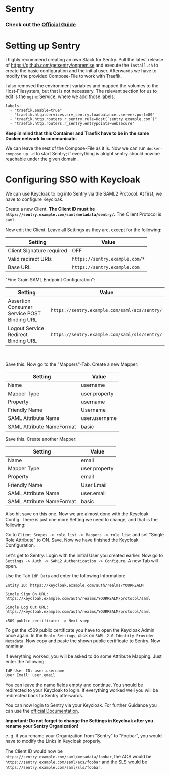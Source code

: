 # Sentry

### Check out the [Official Guide](https://develop.sentry.dev/self-hosted/)

Setting up Sentry
=================

I highly recommend creating an own Stack for Sentry. Pull the latest release of https://github.com/getsentry/onpremise
and execute the `install.sh` to create the basic configuration and the initial user. Afterwards we have to modify the provided
Compose-File to work with Traefik.

I also removed the environment variables and mapped the volumes to the Host-Filesystem, but that is not necessary.
The relevant section for us to edit is the `nginx` Service, where we add those labels:

```
labels:
  - "traefik.enable=true"
  - "traefik.http.services.srv_sentry.loadbalancer.server.port=80"
  - "traefik.http.routers.r_sentry.rule=Host(`sentry.example.com`)"
  - "traefik.http.routers.r_sentry.entrypoints=websecure"
```

**Keep in mind that this Container and Traefik have to be in the same Docker network to communicate.**

We can leave the rest of the Compose-File as it is. Now we can run `docker-compose up -d` to start Sentry; 
if everything is alright sentry should now be reachable under the given domain.

Configuring SSO with Keycloak
=============================

We can use Keycloak to log into Sentry via the SAML2 Protocol. At first, we have to configure Keycloak.

Create a new Client. **The Client ID must be `https://sentry.example.com/saml/metadata/sentry/`.** The Client
Protocol is `saml`.

Now edit the Client. Leave all Settings as they are, except for the following:


Setting | Value
--------|--------
Client Signature required | OFF
Valid redirect URIs | `https://sentry.example.com/*`
Base URL | `https://sentry.example.com`


"Fine Grain SAML Endpoint Configuration":

Setting | Value
--------|------
Assertion Consumer Service POST Binding URL | `https://sentry.example.com/saml/acs/sentry/`
Logout Service Redirect Binding URL | `https://sentry.example.com/saml/sls/sentry/`

<br /> <br />
Save this. Now go to the "Mappers"-Tab. Create a new Mapper:

Setting | Value
--------|------
Name | username
Mapper Type | user property
Property | username
Friendly Name | Username
SAML Attribute Name | user.username
SAML Attribute NameFormat | basic


Save this. Create another Mapper:

Setting | Value
--------|-------
Name | email
Mapper Type | user property
Property | email
Friendly Name | User Email
SAML Attribute Name | user.email
SAML Attribute NameFormat | basic


Also hit save on this one. Now we are almost done with the Keycloak Config. There is just one
more Setting we need to change, and that is the following:

Go to `Client Scopes -> role_list -> Mappers -> role list` and set "Single Role Attribute" to ON. Save.
Now we have finished the Keycloak Configuration.

Let's get to Sentry. Login with the initial User you created earlier. Now go to 
`Settings -> Auth -> SAML2 Authentication -> Configure`. A new Tab will open.

Use the Tab `IdP Data` and enter the following Information:

```
Entity ID: https://keycloak.example.com/auth/realms/YOURREALM

Single Sign On URL: https://keycloak.example.com/auth/realms/YOURREALM/protocol/saml

Single Log Out URL: https://keycloak.example.com/auth/realms/YOURREALM/protocol/saml

x509 public certificate: -> Next step
```

To get the x509 public certificate you have to open the Keycloak Admin once again.
In the `Realm Settings`, click on `SAML 2.0 Identity Provider Metadata`. Now copy and paste
the shown public certificate to Sentry. Now continue.

If everything worked, you will be asked to do some Attribute Mapping. Just enter the following:

```
IdP User ID: user.username
User Email: user.email
```

You can leave the name fields empty and continue. You should be redirected to your Keycloak to login.
If everything worked well you will be redirected back to Sentry afterwards.

You can now login to Sentry via your Keycloak. For further Guidance you can use the
[official Documentation](https://docs.sentry.io/product/accounts/sso/saml2/).

**Important: Do not forget to change the Settings in Keycloak after you rename your Sentry Organization!**

e. g. if you rename your Organization from "Sentry" to "Foobar", you would have to modify the
Links in Keycloak properly.

The Client ID would now be `https://sentry.example.com/saml/metadata/foobar`, the ACS would be
`https://sentry.example.com/saml/acs/foobar` and the SLS would be `https://sentry.example.com/saml/sls/foobar`.